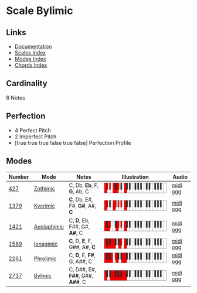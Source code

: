 # Scale Bylimic

## Links

- [Documentation](index.md)
- [Scales Index](Scales.md)
- [Modes Index](Modes.md)
- [Chords Index](Chords.md)

## Cardinality

6 Notes

## Perfection

- 4 Perfect Pitch
- 2 Imperfect Pitch
- [true true true false true false] Perfection Profile

## Modes

| Number | Mode | Notes | Illustration | Audio |
|--------|------|-------|--------------|-------|
| [427](https://ianring.com/musictheory/scales/427) | [Zothimic](ModeZothimic.md) | C, Db, **Eb**, F, **G**, Ab, C | ![CNaturalZothimic](ModeCNaturalZothimic.png) | [midi](ModeCNaturalZothimic.mid) [ogg](ModeCNaturalZothimic.ogg) | 
| [1379](https://ianring.com/musictheory/scales/1379) | [Kycrimic](ModeKycrimic.md) | **C**, Db, E#, F#, **G#**, A#, **C** | ![CNaturalKycrimic](ModeCNaturalKycrimic.png) | [midi](ModeCNaturalKycrimic.mid) [ogg](ModeCNaturalKycrimic.ogg) | 
| [1421](https://ianring.com/musictheory/scales/1421) | [Aeolaphimic](ModeAeolaphimic.md) | C, **D**, Eb, F##, G#, **A#**, C | ![CNaturalAeolaphimic](ModeCNaturalAeolaphimic.png) | [midi](ModeCNaturalAeolaphimic.mid) [ogg](ModeCNaturalAeolaphimic.ogg) | 
| [1589](https://ianring.com/musictheory/scales/1589) | [Ionagimic](ModeIonagimic.md) | **C**, D, **E**, F, G##, A#, **C** | ![CNaturalIonagimic](ModeCNaturalIonagimic.png) | [midi](ModeCNaturalIonagimic.mid) [ogg](ModeCNaturalIonagimic.ogg) | 
| [2261](https://ianring.com/musictheory/scales/2261) | [Phrolimic](ModePhrolimic.md) | C, **D**, E, **F#**, G, A##, C | ![CNaturalPhrolimic](ModeCNaturalPhrolimic.png) | [midi](ModeCNaturalPhrolimic.mid) [ogg](ModeCNaturalPhrolimic.ogg) | 
| [2737](https://ianring.com/musictheory/scales/2737) | [Bylimic](ModeBylimic.md) | C, D##, E#, **F##**, G##, **A##**, C | ![CNaturalBylimic](ModeCNaturalBylimic.png) | [midi](ModeCNaturalBylimic.mid) [ogg](ModeCNaturalBylimic.ogg) | 
